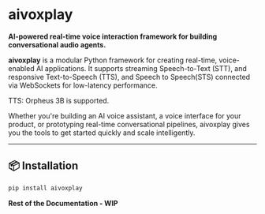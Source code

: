 
# aivoxplay

**AI-powered real-time voice interaction framework for building conversational audio agents.**

**aivoxplay** is a modular Python framework for creating real-time, voice-enabled AI applications. It supports streaming Speech-to-Text (STT), and responsive Text-to-Speech (TTS), and Speech to Speech(STS) connected via WebSockets for low-latency performance.

TTS: Orpheus 3B is supported. 

Whether you're building an AI voice assistant, a voice interface for your product, or prototyping real-time conversational pipelines, aivoxplay gives you the tools to get started quickly and scale intelligently.

---

## 📦 Installation

```bash
pip install aivoxplay
```

**Rest of the Documentation - WIP**